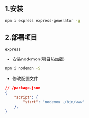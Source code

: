 ## 1.安装

```bash
npm i express express-generator -g
```

## 2.部署项目

```bash
express
```

- 安装nodemon(项目热加载)

```bash
npm i nodemon -S
```

- 修改配置文件

```json
// /package.json
{
	"script": {
		"start": "nodemon ./bin/www"
	},
}
```

